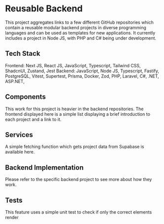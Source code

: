 # Reusable Backend

This project aggregates links to a few different GitHub repositories which contain a reusable modular backend projects in diverse programming languages and can be used as templates for new applications. It currently includes a project in Node JS, with PHP and C# being under development.

## Tech Stack

Frontend: Next JS, React JS, JavaScript, Typescript, Tailwind CSS, ShadcnUI, Zustand, Jest
Backend: JavaScript, Node JS, Typescript, Fastify, PostgreSQL, Vitest, Supertest, Prisma, Docker, Zod, PHP, Laravel, C#, .NET, ASP.NET,

## Components

This work for this project is heavier in the backend repositories. The frontend displayed here is a simple list displaying a brief introduction to each project and a link to it.

## Services

A simple fetching function which gets project data from Supabase is available here.

## Backend Implementation

Please refer to the specific backend project to see more about how they work.

## Tests

This feature uses a simple unit test to check if only the correct elements render
